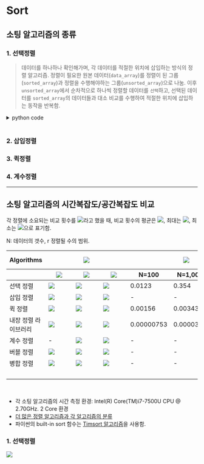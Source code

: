 # Sort

## 소팅 알고리즘의 종류

### 1. 선택정렬

> 데이터를 하나하나 확인해가며, 각 데이터를 적절한 위치에 삽입하는 방식의 정렬 알고리즘. 정렬이 필요한 원본 데이터(`data_array`)를 정렬이 된 그룹(`sorted_array`)과 정렬을 수행해야하는 그룹(`unsorted_array`)으로 나눔. 이후 `unsorted_array`에서 순차적으로 하나씩 정렬할 데이터를 `선택`하고, 선택된 데이터를 `sorted_array`의 데이터들과 대소 비교를 수행하여 적절한 위치에 삽입하는 동작을 반복함.

<details><summary>python code</summary>

```py
import random

def selection_sort(data_to_sort):
    for i in range(1, len(data_to_sort)):
        for j in range(i, 0, -1):
            if data_to_sort[j - 1] > data_to_sort[j]:
                data_to_sort[j - 1], data_to_sort[j] = data_to_sort[j], data_to_sort[j -1]
            
            else:
                break

    return data_to_sort

unsorted_data = [random.randint(0, 10) for _ in range(10)]
print('before: {}'.format(unsorted_data))
sorted_data = selection_sort(unsorted_data)
print('after:  {}'.format(sorted_data))

# Sample Output
# before: [0, 8, 1, 1, 4, 1, 9, 7, 9, 7]
# after:  [0, 1, 1, 1, 4, 7, 7, 8, 9, 9]
```

</details></br>


### 2. 삽입정렬


### 3. 퀵정렬


### 4. 계수정렬


---
## 소팅 알고리즘의 시간복잡도/공간복잡도 비교

각 정렬에 소요되는 비교 횟수를 <img src="https://chart.apis.google.com/chart?cht=tx&chl=C" />라고 했을 때, 비교 횟수의 평균은 <img src="https://chart.apis.google.com/chart?cht=tx&chl=C_%7Bave%7D" />, 최대는 <img src="https://chart.apis.google.com/chart?cht=tx&chl=C_%7Bmax%7D" />, 최소는 <img src="https://chart.apis.google.com/chart?cht=tx&chl=C_%7Bmin%7D" />으로 표기함. 

N: 데이터의 갯수, r 정렬될 수의 범위.

<table>
    <thead>
        <tr>
            <th>Algorithms</th>
            <th colspan="3" align="center"><img src="https://chart.apis.google.com/chart?cht=tx&chl=O(C)" /></th>
            <th colspan="3" align="center"><img src="https://chart.apis.google.com/chart?cht=tx&chl=Times(N)_%7Bsec%7D" /></th>
            <th colspan="2" align="center">Space Complexity</th>
        </tr>
        <tr>
            <th>&nbsp;</th>
            <th><img src="https://chart.apis.google.com/chart?cht=tx&chl=C_%7Bmin%7D" /></th>
            <th><img src="https://chart.apis.google.com/chart?cht=tx&chl=C_%7Bmax%7D" /></th>
            <th><img src="https://chart.apis.google.com/chart?cht=tx&chl=C_%7Bave%7D" /></th>
            <th>N=100</th>
            <th>N=1,000</th>
            <th>N=10,000</th>
            <th><img src="https://chart.apis.google.com/chart?cht=tx&chl=mem_%7Bworst%7D" /></th>
            <th><img src="https://chart.apis.google.com/chart?cht=tx&chl=mem_%7Bavg%7D" /></th>
        </tr>
    </thead>
    <tbody>
        <tr>
            <td>선택 정렬</td>
            <td><img src="https://chart.apis.google.com/chart?cht=tx&chl=O(N%5E2)" /></td>
            <td><img src="https://chart.apis.google.com/chart?cht=tx&chl=O(N%5E2)" /></td>
            <td><img src="https://chart.apis.google.com/chart?cht=tx&chl=O(N%5E2)" /></td>
            <td>0.0123</td>
            <td>0.354</td>
            <td>15.475</td>
            <td><img src="https://chart.apis.google.com/chart?cht=tx&chl=1" /></td>
            <td>-</td>
        </tr>
        <tr>
            <td>삽입 정렬</td>
            <td><img src="https://chart.apis.google.com/chart?cht=tx&chl=O(N)" /></td>
            <td><img src="https://chart.apis.google.com/chart?cht=tx&chl=O(N%5E2)" /></td>
            <td><img src="https://chart.apis.google.com/chart?cht=tx&chl=O(N%5E2)" /></td>
            <td>-</td>
            <td>-</td>
            <td>-</td>
            <td><img src="https://chart.apis.google.com/chart?cht=tx&chl=1" /></td>
            <td>-</td>
        </tr>
        <tr>
            <td>퀵 정렬</td>
            <td><img src="https://chart.apis.google.com/chart?cht=tx&chl=O(n%5Clog_%7B%7D%5C%20n)" /></td>
            <td><img src="https://chart.apis.google.com/chart?cht=tx&chl=O(N%5E2)" /></td>
            <td><img src="https://chart.apis.google.com/chart?cht=tx&chl=O(n%5Clog_%7B%7D%5C%20n)" /></td>
            <td>0.00156</td>
            <td>0.00343</td>
            <td>0.0312</td>
            <td><img src="https://chart.apis.google.com/chart?cht=tx&chl=N" /></td>
            <td><img src="https://chart.apis.google.com/chart?cht=tx&chl=%5Clog_%7B%7DN" /></td>
        </tr>
        <tr>
            <td>내장 정렬 라이브러리</td>
            <td><img src="https://chart.apis.google.com/chart?cht=tx&chl=O(N)" /></td>
            <td><img src="https://chart.apis.google.com/chart?cht=tx&chl=O(n%5Clog_%7B%7Dn)" /></td>
            <td><img src="https://chart.apis.google.com/chart?cht=tx&chl=O(n%5Clog_%7B%7Dn)" /></td>
            <td>0.00000753</td>
            <td>0.0000365</td>
            <td>0.000248</td>
            <td><img src="https://chart.apis.google.com/chart?cht=tx&chl=N" /></td>
            <td>-</td>
        </tr>
        <tr>
            <td>계수 정렬</td>
            <td>-</td>
            <td><img src="https://chart.apis.google.com/chart?cht=tx&chl=O(N%2Br)" /></td>
            <td><img src="https://chart.apis.google.com/chart?cht=tx&chl=O(N%2Br)" /></td>
            <td>-</td>
            <td>-</td>
            <td>-</td>
            <td><img src="https://chart.apis.google.com/chart?cht=tx&chl=N%2Br" /></td>
            <td><img src="https://chart.apis.google.com/chart?cht=tx&chl=N%2Br" /></td>
        </tr>
        <tr>
            <td>버블 정렬</td>
            <td><img src="https://chart.apis.google.com/chart?cht=tx&chl=O(N)" /></td>
            <td><img src="https://chart.apis.google.com/chart?cht=tx&chl=O(N^2)" /></td>
            <td><img src="https://chart.apis.google.com/chart?cht=tx&chl=O(N^2)" /></td>
            <td>-</td>
            <td>-</td>
            <td>-</td>
            <td><img src="https://chart.apis.google.com/chart?cht=tx&chl=1" /></td>
            <td>-</td>
        </tr>
        <tr>
            <td>병합 정렬</td>
            <td><img src="https://chart.apis.google.com/chart?cht=tx&chl=O(n%5Clog_%7B%7D%5C%20n)" /></td>
            <td><img src="https://chart.apis.google.com/chart?cht=tx&chl=O(n%5Clog_%7B%7D%5C%20n)" /></td>
            <td><img src="https://chart.apis.google.com/chart?cht=tx&chl=O(n%5Clog_%7B%7D%5C%20n)" /></td>
            <td>-</td>
            <td>-</td>
            <td>-</td>
            <td><img src="https://chart.apis.google.com/chart?cht=tx&chl=N" /></td>
            <td>-</td>
        </tr>
        <tr>
            <td>&ensp;&ensp;&ensp;&ensp;&ensp;&ensp;&ensp;</td>
            <td>&ensp;&ensp;&ensp;&ensp;&ensp;&ensp;&ensp;</td>
            <td>&ensp;&ensp;&ensp;&ensp;&ensp;&ensp;&ensp;</td>
            <td>&ensp;&ensp;&ensp;&ensp;&ensp;&ensp;&ensp;</td>
            <td>&ensp;&ensp;&ensp;&ensp;&ensp;&ensp;&ensp;</td>
            <td>&ensp;&ensp;&ensp;&ensp;&ensp;&ensp;&ensp;</td>
            <td>&ensp;&ensp;&ensp;&ensp;&ensp;&ensp;&ensp;</td>
            <td>&ensp;&ensp;&ensp;&ensp;&ensp;&ensp;&ensp;</td>
            <td>&ensp;&ensp;&ensp;&ensp;&ensp;&ensp;&ensp;</td>
        </tr>
    </tbody>
</table><br/>


* 각 소팅 알고리즘의 시간 측정 환경: Intel(R) Core(TM)i7-7500U CPU @ 2.70GHz. 2 Core 환경
* [더 많은 정렬 알고리즘과 각 알고리즘의 분류](https://ko.wikipedia.org/wiki/%EC%A0%95%EB%A0%AC_%EC%95%8C%EA%B3%A0%EB%A6%AC%EC%A6%98)
* 파이썬의 built-in sort 함수는 [Timsort 알고리즘](https://en.wikipedia.org/wiki/Timsort)을 사용함.

### 1. 선택정렬

<img src="https://chart.apis.google.com/chart?cht=tx&chl=%5C%5BC_%7Bmin%7D%5C%20%3D%5C%20C_%7Bave%7D%5C%20%3D%5C%20C_%7Bmax%7D%5C%20%3D%5C%20%5C%20%5Csum_%7Bi%3D1%7D%5E%7BN-1%7D%5C%20N%5C%20-%5C%20i%5C%20%5C%20%3D%5C%20%5Cfrac%7BN(N%5C%20-%5C%201)%7D%7B2%7D%5C%20%3D%5C%20O(N%5E2)%5C%5D" />
